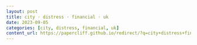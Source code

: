 ```yaml
---
layout: post
title: city · distress · financial · uk
date: 2023-09-05
categories: [city, distress, financial, uk]
content_url: https://papercliff.github.io/redirect/?q=city+distress+financial+uk&tbs=cdr:1,cd_min:9/4/2023,cd_max:9/6/2023
---
```


